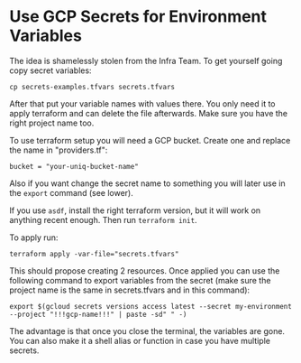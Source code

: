 # Use GCP Secrets for Environment Variables

The idea is shamelessly stolen from the Infra Team. To get yourself going copy
secret variables:

```shell
cp secrets-examples.tfvars secrets.tfvars
```

After that put your variable names with values there. You only need it to apply
terraform and can delete the file afterwards. Make sure you have the right
project name too.

To use terraform setup you will need a GCP bucket. Create one and replace the
name in "providers.tf":

```tfenv
bucket = "your-uniq-bucket-name"
```

Also if you want change the secret name to something you will later use
in the `export` command (see lower).

If you use `asdf`, install the right terraform version, but it will work
on anything recent enough. Then run `terraform init`.

To apply run:

```shell
terraform apply -var-file="secrets.tfvars"
```

This should propose creating 2 resources. Once applied you can use the following
command to export variables from the secret (make sure the project name
is the same in secrets.tfvars and in this command):

```shell
export $(gcloud secrets versions access latest --secret my-environment --project "!!!gcp-name!!!" | paste -sd" " -)
```

The advantage is that once you close the terminal, the variables are gone. You
can also make it a shell alias or function in case you have multiple secrets.
